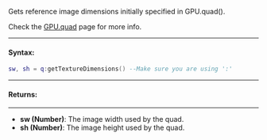 Gets reference image dimensions initially specified in GPU.quad().

Check the [GPU.quad](quad.md) page for more info.

---

#### Syntax:
```lua
sw, sh = q:getTextureDimensions() --Make sure you are using ':'
```

---

#### Returns:

---

* **sw (Number)**: The image width used by the quad.
* **sh (Number)**: The image height used by the quad.